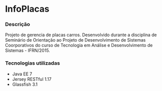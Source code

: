 # InfoPlacas

### Descrição
Projeto de gerencia de placas carros. Desenvolvido durante a disciplina de Seminário de Orientação ao Projeto de Desenvolvimento de Sistemas Coorporativos do curso de Tecnologia em Análise e Desenvolvimento de Sistemas - IFRN/2015.

### Tecnologias utilizadas
- Java EE 7
- Jersey RESTful 1.17
- Glassfish 3.1
